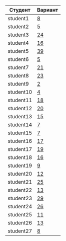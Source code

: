 | **Студент** | **Вариант**|
|-------------|------------|
| student1 | [8](./tasks/8) |
| student2 | [5](./tasks/5) |
| student3 | [24](./tasks/24) |
| student4 | [16](./tasks/16) |
| student5 | [39](./tasks/39) |
| student6 | [5](./tasks/5) |
| student7 | [21](./tasks/21) |
| student8 | [23](./tasks/23) |
| student9 | [2](./tasks/2) |
| student10 | [4](./tasks/4) |
| student11 | [18](./tasks/18) |
| student12 | [20](./tasks/20) |
| student13 | [15](./tasks/15) |
| student14 | [7](./tasks/7) |
| student15 | [7](./tasks/7) |
| student16 | [17](./tasks/17) |
| student17 | [19](./tasks/19) |
| student18 | [16](./tasks/16) |
| student19 | [9](./tasks/9) |
| student20 | [12](./tasks/12) |
| student21 | [25](./tasks/25) |
| student22 | [13](./tasks/13) |
| student23 | [29](./tasks/29) |
| student24 | [26](./tasks/26) |
| student25 | [11](./tasks/11) |
| student26 | [13](./tasks/13) |
| student27 | [8](./tasks/8) |
